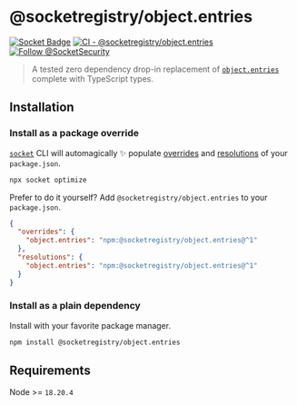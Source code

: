 # @socketregistry/object.entries

[![Socket Badge](https://socket.dev/api/badge/npm/package/@socketregistry/object.entries)](https://socket.dev/npm/package/@socketregistry/object.entries)
[![CI - @socketregistry/object.entries](https://github.com/SocketDev/socket-registry/actions/workflows/test.yml/badge.svg)](https://github.com/SocketDev/socket-registry/actions/workflows/test.yml)
[![Follow @SocketSecurity](https://img.shields.io/twitter/follow/SocketSecurity?style=social)](https://twitter.com/SocketSecurity)

> A tested zero dependency drop-in replacement of
> [`object.entries`](https://socket.dev/npm/package/object.entries) complete
> with TypeScript types.

## Installation

### Install as a package override

[`socket`](https://socket.dev/npm/package/socket) CLI will automagically ✨
populate
[overrides](https://docs.npmjs.com/cli/v9/configuring-npm/package-json#overrides)
and [resolutions](https://yarnpkg.com/configuration/manifest#resolutions) of
your `package.json`.

```sh
npx socket optimize
```

Prefer to do it yourself? Add `@socketregistry/object.entries` to your
`package.json`.

```json
{
  "overrides": {
    "object.entries": "npm:@socketregistry/object.entries@^1"
  },
  "resolutions": {
    "object.entries": "npm:@socketregistry/object.entries@^1"
  }
}
```

### Install as a plain dependency

Install with your favorite package manager.

```sh
npm install @socketregistry/object.entries
```

## Requirements

Node >= `18.20.4`
